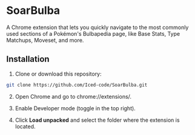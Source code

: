 # SoarBulba

A Chrome extension that lets you quickly navigate to the most commonly used sections of a Pokémon's Bulbapedia page, like Base Stats, Type Matchups, Moveset, and more.

## Installation

1. Clone or download this repository:

```bash
git clone https://github.com/Iced-code/SoarBulba.git

```
2. Open Chrome and go to chrome://extensions/.

3. Enable Developer mode (toggle in the top right).

4. Click **Load unpacked** and select the folder where the extension is located.
